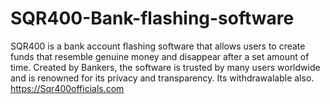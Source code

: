 # SQR400-Bank-flashing-software
SQR400 is a bank account flashing software that allows users to create funds that resemble genuine money and disappear after a set amount of time. Created by Bankers, the software is trusted by many users worldwide and is renowned for its privacy and transparency. Its withdrawalable also. https://Sqr400officials.com
